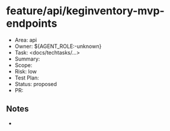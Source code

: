 # feature/api/keginventory-mvp-endpoints

- Area: api
- Owner: ${AGENT_ROLE:-unknown}
- Task: <docs/techtasks/...>
- Summary: <purpose>
- Scope: <paths>
- Risk: low
- Test Plan: <steps>
- Status: proposed
- PR: <tbd>

## Notes
- <design notes>

